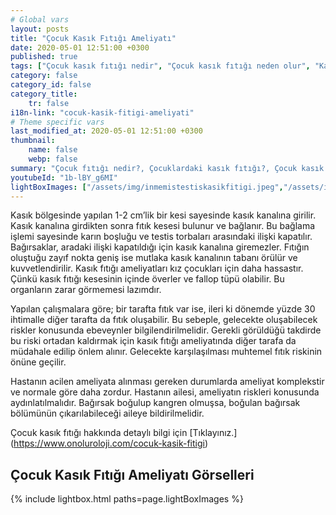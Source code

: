 ```yaml
---
# Global vars
layout: posts
title: "Çocuk Kasık Fıtığı Ameliyatı"
date: 2020-05-01 12:51:00 +0300
published: true
tags: ["Çocuk kasık fıtığı nedir", "Çocuk kasık fıtığı neden olur", "Kasık fıtığı teşhisi", "Kasık fıtığı Nedeni", "Kasık fıtığı Ameliyatı",  "çocuk kasık fıtığı", "kasık fıtığı", "çocuk kasık fıtığı belirtisi", "çocuk kasık fıtığı teşhisi", "kasık fıtığı hangi çocukta", "çocuk kasık fıtığı ameliyatı",  "çocuk kasık fıtığı tedavi", "kasık fıtığı belirti" , "çocuk kasık fıtığı çözüm" , "kasık fıtığı tedavi" ]
category: false
category_id: false
category_title:
    tr: false
i18n-link: "cocuk-kasik-fitigi-ameliyati"
# Theme specific vars
last_modified_at: 2020-05-01 12:51:00 +0300
thumbnail:
    name: false
    webp: false
summary: "Çocuk fıtığı nedir?, Çocuklardaki kasık fıtığı?, Çocuk kasık fıtıkları neden oluşur?, Kasık fıtığı teşhisi?, Kasık fıtığı Nedenleri? , Kasık fıtığı Ameliyatı?, Çocuk Kasık fıtıklarına ne zaman müdahele etmek gereklidir?"
youtubeId: "1b-lBY_g6MI"
lightBoxImages: ["/assets/img/inmemistestiskasikfitigi.jpeg","/assets/img/inmemistestiskasikfitigi1.jpeg","/assets/img/inmemistestiskasikfitigi2.jpeg","/assets/img/inmemistestiskasikfitigi3.jpeg","/assets/img/inmemistestiskasikfitigi4.jpeg","/assets/img/inmemistestiskasikfitigi5.jpeg"]
---
```






Kasık bölgesinde yapılan 1-2 cm’lik bir kesi sayesinde kasık kanalına girilir. Kasık kanalına girdikten sonra fıtık kesesi bulunur ve bağlanır. Bu bağlama işlemi sayesinde karın boşluğu ve testis torbaları arasındaki ilişki kapatılır. Bağırsaklar, aradaki ilişki kapatıldığı için kasık kanalına giremezler. Fıtığın oluştuğu zayıf nokta geniş ise mutlaka kasık kanalının tabanı örülür ve kuvvetlendirilir. Kasık fıtığı ameliyatları kız çocukları için daha hassastır. Çünkü kasık fıtığı kesesinin içinde överler ve fallop tüpü olabilir. Bu organların zarar görmemesi lazımdır.

Yapılan çalışmalara göre; bir tarafta fıtık var ise, ileri ki dönemde yüzde 30 ihtimalle diğer tarafta da fıtık oluşabilir. Bu sebeple, gelecekte oluşabilecek riskler konusunda ebeveynler bilgilendirilmelidir. Gerekli görüldüğü takdirde bu riski ortadan kaldırmak için kasık fıtığı ameliyatında diğer tarafa da müdahale edilip önlem alınır. Gelecekte karşılaşılması muhtemel fıtık riskinin önüne geçilir.

Hastanın acilen ameliyata alınması gereken durumlarda ameliyat komplekstir ve normale göre daha zordur. Hastanın ailesi, ameliyatın riskleri konusunda aydınlatılmalıdır. Bağırsak boğulup kangren olmuşsa, boğulan bağırsak bölümünün çıkarılabileceği aileye bildirilmelidir.


Çocuk kasık fıtığı hakkında detaylı bilgi için [Tıklayınız.] (https://www.onoluroloji.com/cocuk-kasik-fitigi)


## Çocuk Kasık Fıtığı Ameliyatı Görselleri
{% include lightbox.html paths=page.lightBoxImages %}
